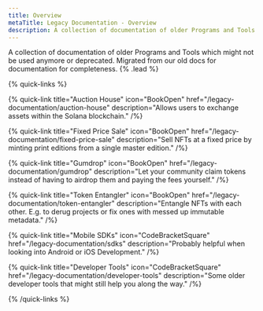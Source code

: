 ```yaml
---
title: Overview
metaTitle: Legacy Documentation - Overview
description: A collection of documentation of older Programs and Tools which might not be used anymore or deprecated. Migrated from our old docs for documentation for completeness.
---
```


A collection of documentation of older Programs and Tools which might not be used anymore or deprecated. Migrated from our old docs for documentation for completeness. {% .lead %}

{% quick-links %}

{% quick-link title="Auction House" icon="BookOpen" href="/legacy-documentation/auction-house" description="Allows users to exchange assets within the Solana blockchain." /%}

{% quick-link title="Fixed Price Sale" icon="BookOpen" href="/legacy-documentation/fixed-price-sale" description="Sell NFTs at a fixed price by minting print editions from a single master edition." /%}

{% quick-link title="Gumdrop" icon="BookOpen" href="/legacy-documentation/gumdrop" description="Let your community claim tokens instead of having to airdrop them and paying the fees yourself." /%}

{% quick-link title="Token Entangler" icon="BookOpen" href="/legacy-documentation/token-entangler" description="Entangle NFTs with each other. E.g. to derug projects or fix ones with messed up immutable metadata." /%}

{% quick-link title="Mobile SDKs" icon="CodeBracketSquare" href="/legacy-documentation/sdks" description="Probably helpful when looking into Android or iOS Development." /%}

{% quick-link title="Developer Tools" icon="CodeBracketSquare" href="/legacy-documentation/developer-tools" description="Some older developer tools that might still help you along the way." /%}

{% /quick-links %}
